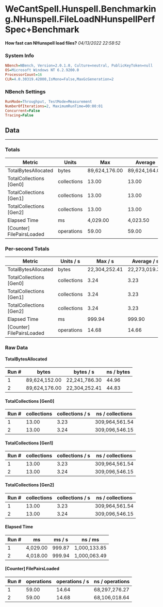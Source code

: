 ﻿# WeCantSpell.Hunspell.Benchmarking.NHunspell.FileLoadNHunspellPerfSpec+Benchmark
__How fast can NHunspell load files?__
_04/13/2022 22:58:52_
### System Info
```ini
NBench=NBench, Version=2.0.1.0, Culture=neutral, PublicKeyToken=null
OS=Microsoft Windows NT 6.2.9200.0
ProcessorCount=16
CLR=4.0.30319.42000,IsMono=False,MaxGcGeneration=2
```

### NBench Settings
```ini
RunMode=Throughput, TestMode=Measurement
NumberOfIterations=2, MaximumRunTime=00:00:01
Concurrent=False
Tracing=False
```

## Data
-------------------

### Totals
|          Metric |           Units |             Max |         Average |             Min |          StdDev |
|---------------- |---------------- |---------------- |---------------- |---------------- |---------------- |
|TotalBytesAllocated |           bytes |   89,624,176.00 |   89,624,164.00 |   89,624,152.00 |           16.97 |
|TotalCollections [Gen0] |     collections |           13.00 |           13.00 |           13.00 |            0.00 |
|TotalCollections [Gen1] |     collections |           13.00 |           13.00 |           13.00 |            0.00 |
|TotalCollections [Gen2] |     collections |           13.00 |           13.00 |           13.00 |            0.00 |
|    Elapsed Time |              ms |        4,029.00 |        4,023.50 |        4,018.00 |            7.78 |
|[Counter] FilePairsLoaded |      operations |           59.00 |           59.00 |           59.00 |            0.00 |

### Per-second Totals
|          Metric |       Units / s |         Max / s |     Average / s |         Min / s |      StdDev / s |
|---------------- |---------------- |---------------- |---------------- |---------------- |---------------- |
|TotalBytesAllocated |           bytes |   22,304,252.41 |   22,273,019.36 |   22,241,786.30 |       44,170.21 |
|TotalCollections [Gen0] |     collections |            3.24 |            3.23 |            3.23 |            0.01 |
|TotalCollections [Gen1] |     collections |            3.24 |            3.23 |            3.23 |            0.01 |
|TotalCollections [Gen2] |     collections |            3.24 |            3.23 |            3.23 |            0.01 |
|    Elapsed Time |              ms |          999.94 |          999.90 |          999.87 |            0.05 |
|[Counter] FilePairsLoaded |      operations |           14.68 |           14.66 |           14.64 |            0.03 |

### Raw Data
#### TotalBytesAllocated
|           Run # |           bytes |       bytes / s |      ns / bytes |
|---------------- |---------------- |---------------- |---------------- |
|               1 |   89,624,152.00 |   22,241,786.30 |           44.96 |
|               2 |   89,624,176.00 |   22,304,252.41 |           44.83 |

#### TotalCollections [Gen0]
|           Run # |     collections | collections / s |ns / collections |
|---------------- |---------------- |---------------- |---------------- |
|               1 |           13.00 |            3.23 |  309,964,561.54 |
|               2 |           13.00 |            3.24 |  309,096,546.15 |

#### TotalCollections [Gen1]
|           Run # |     collections | collections / s |ns / collections |
|---------------- |---------------- |---------------- |---------------- |
|               1 |           13.00 |            3.23 |  309,964,561.54 |
|               2 |           13.00 |            3.24 |  309,096,546.15 |

#### TotalCollections [Gen2]
|           Run # |     collections | collections / s |ns / collections |
|---------------- |---------------- |---------------- |---------------- |
|               1 |           13.00 |            3.23 |  309,964,561.54 |
|               2 |           13.00 |            3.24 |  309,096,546.15 |

#### Elapsed Time
|           Run # |              ms |          ms / s |         ns / ms |
|---------------- |---------------- |---------------- |---------------- |
|               1 |        4,029.00 |          999.87 |    1,000,133.85 |
|               2 |        4,018.00 |          999.94 |    1,000,063.49 |

#### [Counter] FilePairsLoaded
|           Run # |      operations |  operations / s | ns / operations |
|---------------- |---------------- |---------------- |---------------- |
|               1 |           59.00 |           14.64 |   68,297,276.27 |
|               2 |           59.00 |           14.68 |   68,106,018.64 |


